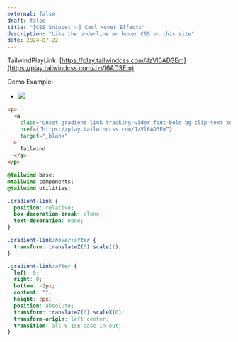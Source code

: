 ```yaml
---
external: false
draft: false
title: "[CSS Snippet ✨] Cool Hover Effects"
description: "Like the underline on hover CSS on this site"
date: 2024-07-22
---
```


TailwindPlayLink: [https://play.tailwindcss.com/JzVl6AD3Em](https://play.tailwindcss.com/JzVl6AD3Em)

Demo Example:

- ![](/assets/css-snippets/underline-hover.gif)

```html
<p>
  <a
    class="unset gradient-link tracking-wider font-bold bg-clip-text text-transparent bg-gradient-to-r from-[#00abda] to-[#1476ff] hover:after:bg-gradient-to-r hover:after:from-[#00abda] hover:after:to-[#1476ff]"
    href={"https://play.tailwindcss.com/JzVl6AD3Em"}
    target="_blank"
  >
    Tailwind
  </a>
</p>
```

```css
@tailwind base;
@tailwind components;
@tailwind utilities;

.gradient-link {
  position: relative;
  box-decoration-break: clone;
  text-decoration: none;
}

.gradient-link:hover:after {
  transform: translateZ(0) scale(1);
}

.gradient-link:after {
  left: 0;
  right: 0;
  bottom: -2px;
  content: "";
  height: 2px;
  position: absolute;
  transform: translateZ(0) scaleX(0);
  transform-origin: left center;
  transition: all 0.15s ease-in-out;
}
```
